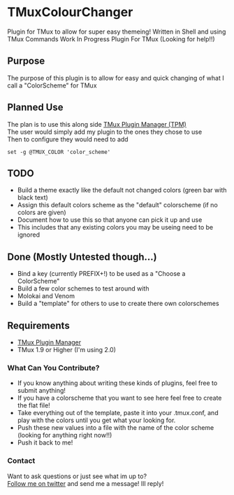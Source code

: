 # TMuxColourChanger
Plugin for TMux to allow for super easy themeing!
Written in Shell and using TMux Commands
Work In Progress Plugin For TMux (Looking for help!!)

## Purpose
The purpose of this plugin is to allow for easy and quick changing of what I call a "ColorScheme" for TMux

## Planned Use
The plan is to use this along side [TMux Plugin Manager (TPM)][TPM]  
The user would simply add my plugin to the ones they chose to use  
Then to configure they would need to add  
```
set -g @TMUX_COLOR 'color_scheme'
```

## TODO
* Build a theme exactly like the default not changed colors (green bar with black text)
 * Assign this default colors scheme as the "default" colorscheme (if no colors are given)
* Document how to use this so that anyone can pick it up and use
 * This includes that any existing colors you may be useing need to be ignored

## Done (Mostly Untested though...)
* Bind a key (currently PREFIX+!) to be used as a "Choose a ColorScheme"
* Build a few color schemes to test around with
 * Molokai and Venom
* Build a "template" for others to use to create there own colorschemes

## Requirements
* [TMux Plugin Manager][TPM]
* TMux 1.9 or Higher (I'm using 2.0)

### What Can You Contribute?
* If you know anything about writing these kinds of plugins, feel free to submit anything! 
* If you have a colorscheme that you want to see here feel free to create the flat file!
 * Take everything out of the template, paste it into your .tmux.conf, and play with the colors until you get what your looking for.
 * Push these new values into a file with the name of the color scheme (looking for anything right  now!!)
 * Push it back to me!

### Contact
Want to ask questions or just see what im up to?  
[Follow me on twitter][Twitter] and send me a message! Ill reply!

[TPM]:     https://github.com/tmux-plugins/tpm
[Twitter]: https://twitter.com/MaSammichs
